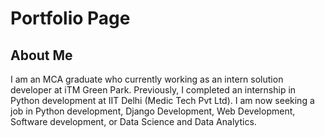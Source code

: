 # Portfolio Page

## About Me
I am an MCA graduate who currently working as an intern solution developer at iTM Green Park. Previously, I completed an internship in Python development at IIT Delhi (Medic Tech Pvt Ltd). I am now seeking a job in Python development, Django Development, Web Development, Software development, or Data Science and Data Analytics.
